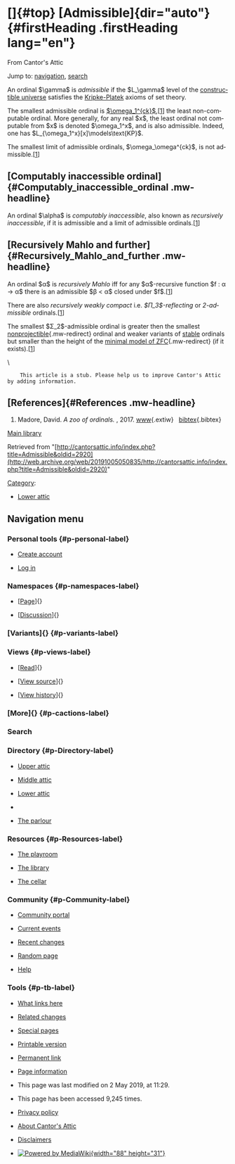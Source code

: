<div id="mw-page-base" class="noprint">

</div>

<div id="mw-head-base" class="noprint">

</div>

<div id="content" class="mw-body" role="main">

[]{#top}
[Admissible]{dir="auto"} {#firstHeading .firstHeading lang="en"}
========================

<div id="bodyContent" class="mw-body-content">

<div id="siteSub">

From Cantor's Attic

</div>

<div id="contentSub">

</div>

<div id="jump-to-nav" class="mw-jump">

Jump to: [navigation](#mw-navigation), [search](#p-search)

</div>

<div id="mw-content-text" class="mw-content-ltr" lang="en" dir="ltr">

An ordinal \$\\gamma\$ is *admissible* if the \$L\_\\gamma\$ level of
the [constructible
universe](/web/20191005050835/http://cantorsattic.info/Constructible_universe "Constructible universe")
satisfies the
[Kripke-Platek](/web/20191005050835/http://cantorsattic.info/Kripke-Platek "Kripke-Platek")
axioms of set theory.

The smallest admissible ordinal is
[\$\\omega\_1\^{ck}\$](/web/20191005050835/http://cantorsattic.info/Church-Kleene "Church-Kleene"),\[[1](#bibkey_Madore2017:OrdinalZoo)\]
the least non-computable ordinal. More generally, for any real \$x\$,
the least ordinal not computable from \$x\$ is denoted
\$\\omega\_1\^x\$, and is also admissible. Indeed, one has
\$L\_{\\omega\_1\^x}\[x\]\\models\\text{KP}\$.

The smallest limit of admissible ordinals, \$\\omega\_\\omega\^{ck}\$,
is not admissible.\[[1](#bibkey_Madore2017:OrdinalZoo)\]

[Computably inaccessible ordinal]{#Computably_inaccessible_ordinal .mw-headline}
--------------------------------------------------------------------------------

An ordinal \$\\alpha\$ is *computably inaccessible*, also known as
*recursively inaccessible*, if it is admissible and a limit of
admissible ordinals.\[[1](#bibkey_Madore2017:OrdinalZoo)\]

[Recursively Mahlo and further]{#Recursively_Mahlo_and_further .mw-headline}
----------------------------------------------------------------------------

An ordinal \$α\$ is *recursively Mahlo* iff for any \$α\$-recursive
function \$f : α → α\$ there is an admissible \$β &lt; α\$ closed under
\$f\$.\[[1](#bibkey_Madore2017:OrdinalZoo)\]

There are also *recursively weakly compact* i.e. *\$Π\_3\$-reflecting*
or *2-admissible* ordinals.\[[1](#bibkey_Madore2017:OrdinalZoo)\]

The smallest \$Σ\_2\$-admissible ordinal is greater then the smallest
[nonprojectible](/web/20191005050835/http://cantorsattic.info/Nonprojectible "Nonprojectible"){.mw-redirect}
ordinal and weaker variants of
[stable](/web/20191005050835/http://cantorsattic.info/Stable "Stable")
ordinals but smaller than the height of the [minimal model of
ZFC](/web/20191005050835/http://cantorsattic.info/Transitive_ZFC_model "Transitive ZFC model"){.mw-redirect}
(if it exists).\[[1](#bibkey_Madore2017:OrdinalZoo)\]

\

        This article is a stub. Please help us to improve Cantor's Attic by adding information.

[References]{#References .mw-headline}
--------------------------------------

1.  <div id="bibkey_Madore2017:OrdinalZoo">

    </div>

    Madore, David. *A zoo of ordinals.* , 2017.
    [www](http://web.archive.org/web/20191005050835/http://www.madore.org/~david/math/ordinal-zoo.pdf){.extiw}   [bibtex](javascript:bibpopup('@article%7BMadore2017:OrdinalZoo,%20%20%20%20AUTHOR%20=%20%7BMadore,%20David%7D,%3Cbr%3E%20%20%20%20%20TITLE%20=%20%7BA%20zoo%20of%20ordinals%7D,%3Cbr%3E%20%20%20%20%20%20YEAR%20=%20%7B2017%7D,%3Cbr%3E%20%20%20%20%20%20%20URL%20=%20%7Bhttp://www.madore.org/~david/math/ordinal-zoo.pdf%7D%7D')){.bibtex}

[Main
library](/web/20191005050835/http://cantorsattic.info/Library "Library")

</div>

<div class="printfooter">

Retrieved from
"[http://cantorsattic.info/index.php?title=Admissible&oldid=2920](http://web.archive.org/web/20191005050835/http://cantorsattic.info/index.php?title=Admissible&oldid=2920)"

</div>

<div id="catlinks" class="catlinks">

<div id="mw-normal-catlinks" class="mw-normal-catlinks">

[Category](/web/20191005050835/http://cantorsattic.info/Special:Categories "Special:Categories"):
-   [Lower
    attic](/web/20191005050835/http://cantorsattic.info/Category:Lower_attic "Category:Lower attic")

</div>

</div>

<div class="visualClear">

</div>

</div>

</div>

<div id="mw-navigation">

Navigation menu
---------------

<div id="mw-head">

<div id="p-personal" role="navigation"
aria-labelledby="p-personal-label">

### Personal tools {#p-personal-label}

-   <div id="pt-createaccount">

    </div>

    [Create
    account](/web/20191005050835/http://cantorsattic.info/index.php?title=Special:UserLogin&returnto=Admissible&type=signup)
-   <div id="pt-login">

    </div>

    [Log
    in](/web/20191005050835/http://cantorsattic.info/index.php?title=Special:UserLogin&returnto=Admissible "You are encouraged to log in; however, it is not mandatory [o]")

</div>

<div id="left-navigation">

<div id="p-namespaces" class="vectorTabs" role="navigation"
aria-labelledby="p-namespaces-label">

### Namespaces {#p-namespaces-label}

-   <div id="ca-nstab-main">

    </div>

    [[Page](/web/20191005050835/http://cantorsattic.info/Admissible "View the content page [c]")]{}
-   <div id="ca-talk">

    </div>

    [[Discussion](/web/20191005050835/http://cantorsattic.info/index.php?title=Talk:Admissible&action=edit&redlink=1 "Discussion about the content page [t]")]{}

</div>

<div id="p-variants" class="vectorMenu emptyPortlet" role="navigation"
aria-labelledby="p-variants-label">

### [Variants]{}[](#) {#p-variants-label}

<div class="menu">

</div>

</div>

</div>

<div id="right-navigation">

<div id="p-views" class="vectorTabs" role="navigation"
aria-labelledby="p-views-label">

### Views {#p-views-label}

-   <div id="ca-view">

    </div>

    [[Read](/web/20191005050835/http://cantorsattic.info/Admissible)]{}
-   <div id="ca-viewsource">

    </div>

    [[View
    source](/web/20191005050835/http://cantorsattic.info/index.php?title=Admissible&action=edit "This page is protected.
    You can view its source [e]")]{}
-   <div id="ca-history">

    </div>

    [[View
    history](/web/20191005050835/http://cantorsattic.info/index.php?title=Admissible&action=history "Past revisions of this page [h]")]{}

</div>

<div id="p-cactions" class="vectorMenu emptyPortlet" role="navigation"
aria-labelledby="p-cactions-label">

### [More]{}[](#) {#p-cactions-label}

<div class="menu">

</div>

</div>

<div id="p-search" role="search">

### Search

<div id="simpleSearch">

</div>

</div>

</div>

</div>

<div id="mw-panel">

<div id="p-logo" role="banner">

[](/web/20191005050835/http://cantorsattic.info/Cantor%27s_Attic "Visit the main page")

</div>

<div id="p-Directory" class="portal" role="navigation"
aria-labelledby="p-Directory-label">

### Directory {#p-Directory-label}

<div class="body">

-   <div id="n-Upper-attic">

    </div>

    [Upper
    attic](/web/20191005050835/http://cantorsattic.info/Upper_attic)
-   <div id="n-Middle-attic">

    </div>

    [Middle
    attic](/web/20191005050835/http://cantorsattic.info/Middle_attic)
-   <div id="n-Lower-attic">

    </div>

    [Lower
    attic](/web/20191005050835/http://cantorsattic.info/Lower_attic)
-   <div id="n-">

    </div>

    [](INVALID-TITLE)
-   <div id="n-The-parlour">

    </div>

    [The parlour](/web/20191005050835/http://cantorsattic.info/Parlour)

</div>

</div>

<div id="p-Resources" class="portal" role="navigation"
aria-labelledby="p-Resources-label">

### Resources {#p-Resources-label}

<div class="body">

-   <div id="n-The-playroom">

    </div>

    [The
    playroom](/web/20191005050835/http://cantorsattic.info/Playroom)
-   <div id="n-The-library">

    </div>

    [The library](/web/20191005050835/http://cantorsattic.info/Library)
-   <div id="n-The-cellar">

    </div>

    [The cellar](/web/20191005050835/http://cantorsattic.info/Cellar)

</div>

</div>

<div id="p-Community" class="portal" role="navigation"
aria-labelledby="p-Community-label">

### Community {#p-Community-label}

<div class="body">

-   <div id="n-portal">

    </div>

    [Community
    portal](/web/20191005050835/http://cantorsattic.info/Cantor%27s_Attic:Community_portal "About the project, what you can do, where to find things")
-   <div id="n-currentevents">

    </div>

    [Current
    events](/web/20191005050835/http://cantorsattic.info/Cantor%27s_Attic:Current_events "Find background information on current events")
-   <div id="n-recentchanges">

    </div>

    [Recent
    changes](/web/20191005050835/http://cantorsattic.info/Special:RecentChanges "A list of recent changes in the wiki [r]")
-   <div id="n-randompage">

    </div>

    [Random
    page](/web/20191005050835/http://cantorsattic.info/Special:Random "Load a random page [x]")
-   <div id="n-help">

    </div>

    [Help](http://web.archive.org/web/20191005050835/https://www.mediawiki.org/wiki/Special:MyLanguage/Help:Contents "The place to find out")

</div>

</div>

<div id="p-tb" class="portal" role="navigation"
aria-labelledby="p-tb-label">

### Tools {#p-tb-label}

<div class="body">

-   <div id="t-whatlinkshere">

    </div>

    [What links
    here](/web/20191005050835/http://cantorsattic.info/Special:WhatLinksHere/Admissible "A list of all wiki pages that link here [j]")
-   <div id="t-recentchangeslinked">

    </div>

    [Related
    changes](/web/20191005050835/http://cantorsattic.info/Special:RecentChangesLinked/Admissible "Recent changes in pages linked from this page [k]")
-   <div id="t-specialpages">

    </div>

    [Special
    pages](/web/20191005050835/http://cantorsattic.info/Special:SpecialPages "A list of all special pages [q]")
-   <div id="t-print">

    </div>

    [Printable
    version](/web/20191005050835/http://cantorsattic.info/index.php?title=Admissible&printable=yes "Printable version of this page [p]")
-   <div id="t-permalink">

    </div>

    [Permanent
    link](/web/20191005050835/http://cantorsattic.info/index.php?title=Admissible&oldid=2920 "Permanent link to this revision of the page")
-   <div id="t-info">

    </div>

    [Page
    information](/web/20191005050835/http://cantorsattic.info/index.php?title=Admissible&action=info)

</div>

</div>

</div>

</div>

<div id="footer" role="contentinfo">

-   <div id="footer-info-lastmod">

    </div>

    This page was last modified on 2 May 2019, at 11:29.
-   <div id="footer-info-viewcount">

    </div>

    This page has been accessed 9,245 times.

<!-- -->

-   <div id="footer-places-privacy">

    </div>

    [Privacy
    policy](/web/20191005050835/http://cantorsattic.info/Cantor%27s_Attic:Privacy_policy "Cantor's Attic:Privacy policy")
-   <div id="footer-places-about">

    </div>

    [About Cantor's
    Attic](/web/20191005050835/http://cantorsattic.info/Cantor%27s_Attic:About "Cantor's Attic:About")
-   <div id="footer-places-disclaimer">

    </div>

    [Disclaimers](/web/20191005050835/http://cantorsattic.info/Cantor%27s_Attic:General_disclaimer "Cantor's Attic:General disclaimer")

<!-- -->

-   <div id="footer-poweredbyico">

    </div>

    [![Powered by
    MediaWiki](/web/20191005050835im_/http://cantorsattic.info/resources/assets/poweredby_mediawiki_88x31.png){width="88"
    height="31"}](//web.archive.org/web/20191005050835/http://www.mediawiki.org/)

<div style="clear:both">

</div>

</div>
